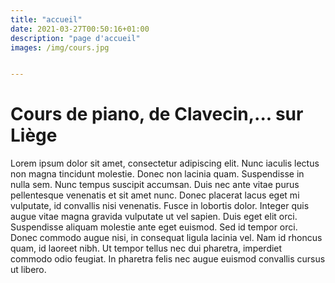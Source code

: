 ```yaml
---
title: "accueil"
date: 2021-03-27T00:50:16+01:00
description: "page d'accueil"
images: /img/cours.jpg


---
```


# Cours de piano, de Clavecin,... sur Liège

Lorem ipsum dolor sit amet, consectetur adipiscing elit. Nunc iaculis lectus non magna tincidunt molestie. Donec non lacinia quam. Suspendisse in nulla sem. Nunc tempus suscipit accumsan. Duis nec ante vitae purus pellentesque venenatis et sit amet nunc. Donec placerat lacus eget mi vulputate, id convallis nisi venenatis. Fusce in lobortis dolor. Integer quis augue vitae magna gravida vulputate ut vel sapien. Duis eget elit orci. Suspendisse aliquam molestie ante eget euismod. Sed id tempor orci. Donec commodo augue nisi, in consequat ligula lacinia vel. Nam id rhoncus quam, id laoreet nibh. Ut tempor tellus nec dui pharetra, imperdiet commodo odio feugiat. In pharetra felis nec augue euismod convallis cursus ut libero.  